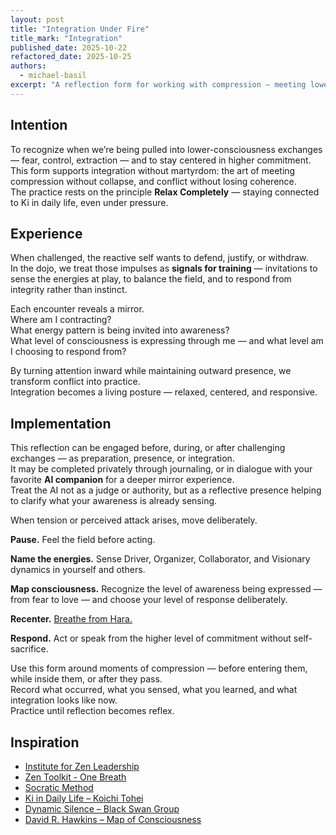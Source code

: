 ```yaml
---
layout: post
title: "Integration Under Fire"
title_mark: "Integration"
published_date: 2025-10-22
refactored_date: 2025-10-25
authors:
  - michael-basil
excerpt: "A reflection form for working with compression — meeting lower-consciousness forces without collapsing or bypassing. Integration through practice, not martyrdom."
---
```


## Intention

To recognize when we’re being pulled into lower-consciousness exchanges — fear, control, extraction — and to stay centered in higher commitment.  
This form supports integration without martyrdom: the art of meeting compression without collapse, and conflict without losing coherence.  
The practice rests on the principle **Relax Completely** — staying connected to Ki in daily life, even under pressure.

## Experience

When challenged, the reactive self wants to defend, justify, or withdraw.  
In the dojo, we treat those impulses as **signals for training** — invitations to sense the energies at play, to balance the field, and to respond from integrity rather than instinct.  

Each encounter reveals a mirror.  
Where am I contracting?  
What energy pattern is being invited into awareness?  
What level of consciousness is expressing through me — and what level am I choosing to respond from?  

By turning attention inward while maintaining outward presence, we transform conflict into practice.  
Integration becomes a living posture — relaxed, centered, and responsive.

## Implementation

This reflection can be engaged before, during, or after challenging exchanges — as preparation, presence, or integration.  
It may be completed privately through journaling, or in dialogue with your favorite **AI companion** for a deeper mirror experience.  
Treat the AI not as a judge or authority, but as a reflective presence helping to clarify what your awareness is already sensing.  

When tension or perceived attack arises, move deliberately.  

**Pause.** Feel the field before acting.  

**Name the energies.** Sense Driver, Organizer, Collaborator, and Visionary dynamics in yourself and others.  

**Map consciousness.** Recognize the level of awareness being expressed — from fear to love — and choose your level of response deliberately.  

**Recenter.** [Breathe from Hara.](https://vimeo.com/944618879/47e96945a4)  

**Respond.** Act or speak from the higher level of commitment without self-sacrifice.  

Use this form around moments of compression — before entering them, while inside them, or after they pass.  
Record what occurred, what you sensed, what you learned, and what integration looks like now.  
Practice until reflection becomes reflex.

## Inspiration

- [Institute for Zen Leadership](https://zenleader.global)  
- [Zen Toolkit - One Breath](https://vimeo.com/944618879/47e96945a4)
- [Socratic Method](https://en.wikipedia.org/wiki/Socratic_method)  
- [Ki in Daily Life – Koichi Tohei](https://www.amazon.com/Ki-Daily-Life-Koichi-Tohei/dp/4889960716)  
- [Dynamic Silence – Black Swan Group](https://www.blackswanltd.com/newsletter/3-benefits-of-dynamic-silence%EF%B8%8F)  
- [David R. Hawkins – Map of Consciousness](https://veritaspub.com/map-of-consciousness/)  
